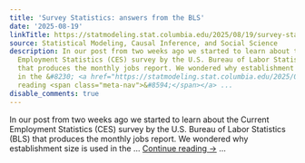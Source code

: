 ```yaml
---
title: 'Survey Statistics: answers from the BLS'
date: '2025-08-19'
linkTitle: https://statmodeling.stat.columbia.edu/2025/08/19/survey-statistics-answers-from-the-bls/
source: Statistical Modeling, Causal Inference, and Social Science
description: In our post from two weeks ago we started to learn about the Current
  Employment Statistics (CES) survey by the U.S. Bureau of Labor Statistics (BLS)
  that produces the monthly jobs report. We wondered why establishment size is used
  in the &#8230; <a href="https://statmodeling.stat.columbia.edu/2025/08/19/survey-statistics-answers-from-the-bls/">Continue
  reading <span class="meta-nav">&#8594;</span></a> ...
disable_comments: true
---
```

In our post from two weeks ago we started to learn about the Current Employment Statistics (CES) survey by the U.S. Bureau of Labor Statistics (BLS) that produces the monthly jobs report. We wondered why establishment size is used in the &#8230; <a href="https://statmodeling.stat.columbia.edu/2025/08/19/survey-statistics-answers-from-the-bls/">Continue reading <span class="meta-nav">&#8594;</span></a> ...